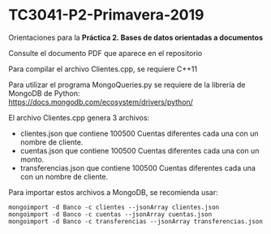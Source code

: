# TC3041-P2-Primavera-2019

Orientaciones para la **Práctica 2. Bases de datos orientadas a documentos**

Consulte el documento PDF que aparece en el repositorio


Para compilar el archivo Clientes.cpp, se requiere C++11

Para utilizar el programa MongoQueries.py se requiere de la librería de MongoDB de Python: https://docs.mongodb.com/ecosystem/drivers/python/

El archivo Clientes.cpp genera 3 archivos:

* clientes.json que contiene 100500 Cuentas diferentes cada una con un nombre de cliente.
* cuentas.json que contiene 100500 Cuentas diferentes cada una con un monto.
* transferencias.json que contiene 100500 Cuentas diferentes cada una con un nombre de cliente.

Para importar estos archivos a MongoDB, se recomienda usar: 

    mongoimport -d Banco -c clientes --jsonArray clientes.json
    mongoimport -d Banco -c cuentas --jsonArray cuentas.json
    mongoimport -d Banco -c transferencias --jsonArray transferencias.json
